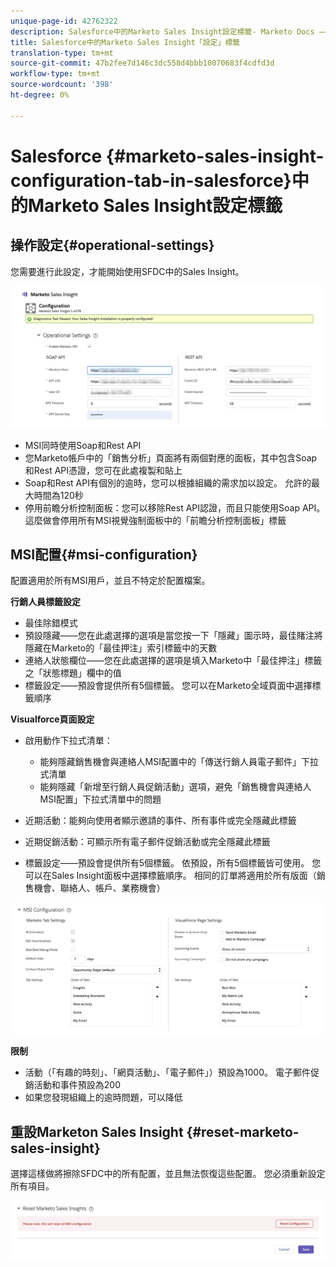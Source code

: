 ```yaml
---
unique-page-id: 42762322
description: Salesforce中的Marketo Sales Insight設定標籤- Marketo Docs —— 產品檔案
title: Salesforce中的Marketo Sales Insight「設定」標籤
translation-type: tm+mt
source-git-commit: 47b2fee7d146c3dc558d4bbb10070683f4cdfd3d
workflow-type: tm+mt
source-wordcount: '398'
ht-degree: 0%

---
```



# Salesforce {#marketo-sales-insight-configuration-tab-in-salesforce}中的Marketo Sales Insight設定標籤

## 操作設定{#operational-settings}

您需要進行此設定，才能開始使用SFDC中的Sales Insight。

![](assets/one.png)

* MSI同時使用Soap和Rest API
* 您Marketo帳戶中的「銷售分析」頁面將有兩個對應的面板，其中包含Soap和Rest API憑證，您可在此處複製和貼上
* Soap和Rest API有個別的逾時，您可以根據組織的需求加以設定。 允許的最大時間為120秒
* 停用前瞻分析控制面板：您可以移除Rest API認證，而且只能使用Soap API。 這麼做會停用所有MSI視覺強制面板中的「前瞻分析控制面板」標籤

## MSI配置{#msi-configuration}

配置適用於所有MSI用戶，並且不特定於配置檔案。

**行銷人員標籤設定**

* 最佳除錯模式
* 預設隱藏——您在此處選擇的選項是當您按一下「隱藏」圖示時，最佳賭注將隱藏在Marketo的「最佳押注」索引標籤中的天數
* 連絡人狀態欄位——您在此處選擇的選項是填入Marketo中「最佳押注」標籤之「狀態標題」欄中的值
* 標籤設定——預設會提供所有5個標籤。 您可以在Marketo全域頁面中選擇標籤順序

**Visualforce頁面設定**

* 啟用動作下拉式清單：

   * 能夠隱藏銷售機會與連絡人MSI配置中的「傳送行銷人員電子郵件」下拉式清單
   * 能夠隱藏「新增至行銷人員促銷活動」選項，避免「銷售機會與連絡人MSI配置」下拉式清單中的問題

* 近期活動：能夠向使用者顯示邀請的事件、所有事件或完全隱藏此標籤
* 近期促銷活動：可顯示所有電子郵件促銷活動或完全隱藏此標籤
* 標籤設定——預設會提供所有5個標籤。 依預設，所有5個標籤皆可使用。 您可以在Sales Insight面板中選擇標籤順序。 相同的訂單將適用於所有版面（銷售機會、聯絡人、帳戶、業務機會）

![](assets/two.png)

**限制**

* 活動（「有趣的時刻」、「網頁活動」、「電子郵件」）預設為1000。 電子郵件促銷活動和事件預設為200
* 如果您發現組織上的逾時問題，可以降低

## 重設Marketon Sales Insight {#reset-marketo-sales-insight}

選擇這樣做將擦除SFDC中的所有配置，並且無法恢復這些配置。 您必須重新設定所有項目。

![](assets/three.png)

